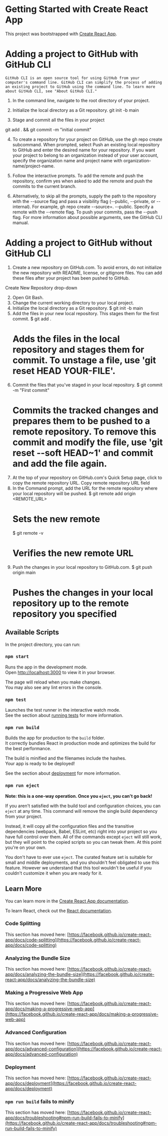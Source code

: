 # Getting Started with Create React App

This project was bootstrapped with [Create React App](https://github.com/facebook/create-react-app).

# Adding a project to GitHub with GitHub CLI
    GitHub CLI is an open source tool for using GitHub from your computer's command line. GitHub CLI can simplify the process of adding an existing project to GitHub using the command line. To learn more about GitHub CLI, see "About GitHub CLI."

1. In the command line, navigate to the root directory of your project.

2. Initialize the local directory as a Git repository.
   git init -b main

3. Stage and commit all the files in your project

git add . && git commit -m "initial commit"

4. To create a repository for your project on GitHub, use the gh repo create subcommand. When prompted, select Push an existing local repository to GitHub and enter the desired name for your repository. If you want your project to belong to an organization instead of your user account, specify the organization name and project name with organization-name/project-name.

5. Follow the interactive prompts. To add the remote and push the repository, confirm yes when asked to add the remote and push the commits to the current branch.

6. Alternatively, to skip all the prompts, supply the path to the repository with the --source flag and pass a visibility flag (--public, --private, or --internal). For example, gh repo create --source=. --public. Specify a remote with the --remote flag. To push your commits, pass the --push flag. For more information about possible arguments, see the GitHub CLI manual.

# Adding a project to GitHub without GitHub CLI
1. Create a new repository on GitHub.com. To avoid errors, do not initialize the new repository with README, license, or gitignore files. You can add these files after your project has been pushed to GitHub.

Create New Repository drop-down

2. Open Git Bash.
3. Change the current working directory to your local project.
4. Initialize the local directory as a Git repository.
   $ git init -b main
5. Add the files in your new local repository. This stages them for the first commit.
    $ git add .
    # Adds the files in the local repository and stages them for commit. To unstage a file, use 'git reset HEAD YOUR-FILE'.
6. Commit the files that you've staged in your local repository.
    $ git commit -m "First commit"
    # Commits the tracked changes and prepares them to be pushed to a remote repository. To remove this commit and modify the file, use 'git reset --soft HEAD~1' and commit and add the file again.
7. At the top of your repository on GitHub.com's Quick Setup page, click  to copy the remote repository URL.
Copy remote repository URL field
8. In the Command prompt, add the URL for the remote repository where your local repository will be pushed.
    $ git remote add origin  <REMOTE_URL> 
    # Sets the new remote
    $ git remote -v
    # Verifies the new remote URL
9. Push the changes in your local repository to GitHub.com.
    $ git push origin main
    # Pushes the changes in your local repository up to the remote repository you specified

## Available Scripts

In the project directory, you can run:

### `npm start`

Runs the app in the development mode.\
Open [http://localhost:3000](http://localhost:3000) to view it in your browser.

The page will reload when you make changes.\
You may also see any lint errors in the console.

### `npm test`

Launches the test runner in the interactive watch mode.\
See the section about [running tests](https://facebook.github.io/create-react-app/docs/running-tests) for more information.

### `npm run build`

Builds the app for production to the `build` folder.\
It correctly bundles React in production mode and optimizes the build for the best performance.

The build is minified and the filenames include the hashes.\
Your app is ready to be deployed!

See the section about [deployment](https://facebook.github.io/create-react-app/docs/deployment) for more information.

### `npm run eject`

**Note: this is a one-way operation. Once you `eject`, you can't go back!**

If you aren't satisfied with the build tool and configuration choices, you can `eject` at any time. This command will remove the single build dependency from your project.

Instead, it will copy all the configuration files and the transitive dependencies (webpack, Babel, ESLint, etc) right into your project so you have full control over them. All of the commands except `eject` will still work, but they will point to the copied scripts so you can tweak them. At this point you're on your own.

You don't have to ever use `eject`. The curated feature set is suitable for small and middle deployments, and you shouldn't feel obligated to use this feature. However we understand that this tool wouldn't be useful if you couldn't customize it when you are ready for it.

## Learn More

You can learn more in the [Create React App documentation](https://facebook.github.io/create-react-app/docs/getting-started).

To learn React, check out the [React documentation](https://reactjs.org/).

### Code Splitting

This section has moved here: [https://facebook.github.io/create-react-app/docs/code-splitting](https://facebook.github.io/create-react-app/docs/code-splitting)

### Analyzing the Bundle Size

This section has moved here: [https://facebook.github.io/create-react-app/docs/analyzing-the-bundle-size](https://facebook.github.io/create-react-app/docs/analyzing-the-bundle-size)

### Making a Progressive Web App

This section has moved here: [https://facebook.github.io/create-react-app/docs/making-a-progressive-web-app](https://facebook.github.io/create-react-app/docs/making-a-progressive-web-app)

### Advanced Configuration

This section has moved here: [https://facebook.github.io/create-react-app/docs/advanced-configuration](https://facebook.github.io/create-react-app/docs/advanced-configuration)

### Deployment

This section has moved here: [https://facebook.github.io/create-react-app/docs/deployment](https://facebook.github.io/create-react-app/docs/deployment)

### `npm run build` fails to minify

This section has moved here: [https://facebook.github.io/create-react-app/docs/troubleshooting#npm-run-build-fails-to-minify](https://facebook.github.io/create-react-app/docs/troubleshooting#npm-run-build-fails-to-minify)
